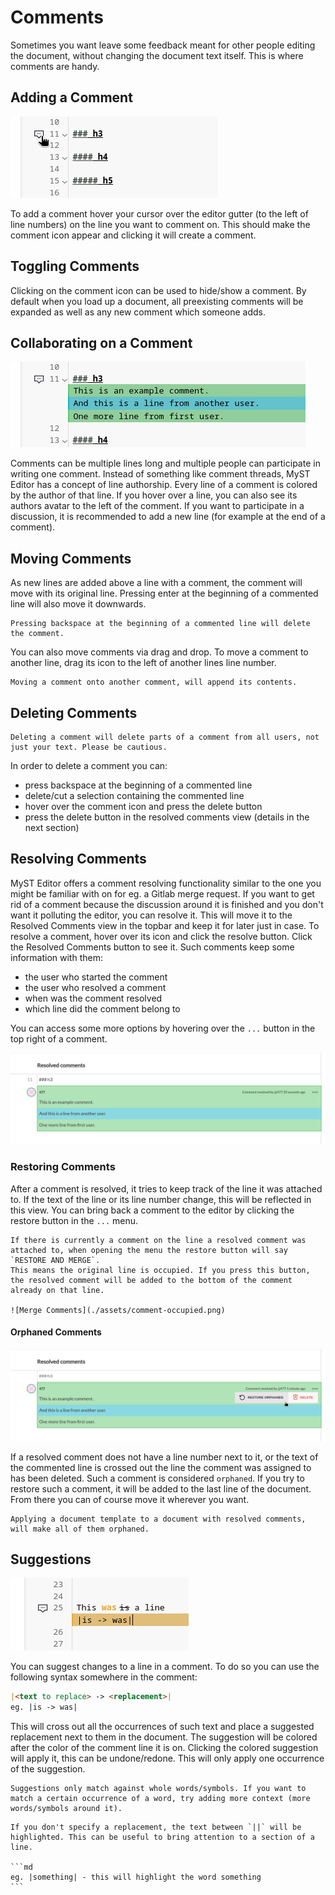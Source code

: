 # Comments

Sometimes you want leave some feedback meant for other people editing the document, without changing the document text itself. This is where comments are handy.

## Adding a Comment

![Add Comment](./assets/comment-add.png)

To add a comment hover your cursor over the editor gutter (to the left of line numbers) on the line you want to comment on.
This should make the comment icon appear and clicking it will create a comment.

## Toggling Comments

Clicking on the comment icon can be used to hide/show a comment. By default when you load up a document, all preexisting comments will be expanded as well as any new comment which someone adds.

## Collaborating on a Comment

![Multiple comment authors](./assets/comment.png)

Comments can be multiple lines long and multiple people can participate in writing one comment. Instead of something like comment threads, MyST Editor has a concept of line authorship.
Every line of a comment is colored by the author of that line. If you hover over a line, you can also see its authors avatar to the left of the comment.
If you want to participate in a discussion, it is recommended to add a new line (for example at the end of a comment).

## Moving Comments

As new lines are added above a line with a comment, the comment will move with its original line. Pressing enter at the beginning of a commented line will also move it downwards.

```{warning}
Pressing backspace at the beginning of a commented line will delete the comment.
```

You can also move comments via drag and drop. To move a comment to another line, drag its icon to the left of another lines line number.

```{tip}
Moving a comment onto another comment, will append its contents.
```

## Deleting Comments

```{warning}
Deleting a comment will delete parts of a comment from all users, not just your text. Please be cautious.
```

In order to delete a comment you can:

- press backspace at the beginning of a commented line
- delete/cut a selection containing the commented line
- hover over the comment icon and press the delete button
- press the delete button in the resolved comments view (details in the next section)

## Resolving Comments

MyST Editor offers a comment resolving functionality similar to the one you might be familiar with on for eg. a Gitlab merge request.
If you want to get rid of a comment because the discussion around it is finished and you don't want it polluting the editor, you can resolve it.
This will move it to the Resolved Comments view in the topbar and keep it for later just in case. To resolve a comment, hover over its icon and click the resolve button.
Click the Resolved Comments button to see it. Such comments keep some information with them:

- the user who started the comment
- the user who resolved a comment
- when was the comment resolved
- which line did the comment belong to

You can access some more options by hovering over the `...` button in the top right of a comment.

![Resolved Comment](./assets/resolved-comment.png)

### Restoring Comments

After a comment is resolved, it tries to keep track of the line it was attached to. If the text of the line or its line number change, this will be reflected in this view.
You can bring back a comment to the editor by clicking the restore button in the `...` menu.

```{important}
If there is currently a comment on the line a resolved comment was attached to, when opening the menu the restore button will say `RESTORE AND MERGE`.
This means the original line is occupied. If you press this button, the resolved comment will be added to the bottom of the comment already on that line.

![Merge Comments](./assets/comment-occupied.png)
```

#### Orphaned Comments

![Orphaned Comment](./assets/comment-orphaned.png)

If a resolved comment does not have a line number next to it, or the text of the commented line is crossed out the line the comment was assigned to has been deleted.
Such a comment is considered `orphaned`. If you try to restore such a comment, it will be added to the last line of the document. From there you can of course move it wherever you want.

```{warning}
Applying a document template to a document with resolved comments, will make all of them orphaned.
```

## Suggestions

![Suggest Change](./assets/suggestion.png)

You can suggest changes to a line in a comment. To do so you can use the following syntax somewhere in the comment:

```md
|<text to replace> -> <replacement>|
eg. |is -> was|
```

This will cross out all the occurrences of such text and place a suggested replacement next to them in the document.
The suggestion will be colored after the color of the comment line it is on.
Clicking the colored suggestion will apply it, this can be undone/redone. This will only apply one occurrence of the suggestion.

```{note}
Suggestions only match against whole words/symbols. If you want to match a certain occurrence of a word, try adding more context (more words/symbols around it).
```

````{tip}
If you don't specify a replacement, the text between `||` will be highlighted. This can be useful to bring attention to a section of a line.

```md
eg. |something| - this will highlight the word something
```
````
